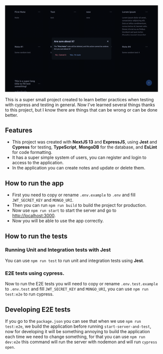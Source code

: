 ![Login Screen](/github/app.gif)

This is a super small project created to learn better practices when testing with cypress and testing in general. Now I've learned several things thanks to this project, but I know there are things that can be wrong or can be done better.

## Features
- This project was created with **NextJS 13** and **ExpressJS**, using **Jest** and **Cypress** for testing, **TypeScript**, **MongoDB** for the database, and **EsLint** for code formatting.
- It has a super simple system of users, you can register and login to access to the application.
- In the application you can create notes and update or delete them.

## How to run the app
- First you need to copy or rename `.env.example` to `.env` and fill `JWT_SECRET_KEY` and `MONGO_URI`.
- Then you can run `npm run build` to build the project for production.
- Now use `npm run start` to start the server and go to [http://localhost:3000](http//localhost:3000).
- Now you will be able to use the app correctly.

## How to run the tests
### Running Unit and Integration tests with Jest
You can use `npm run test` to run unit and integration tests using **Jest**.

### E2E tests using cypress.
Now to run the E2E tests you will need to copy or rename `.env.test.example` to `.env.test` and fill `JWT_SECRET_KEY` and `MONGO_URI`, you can use `npm run test:e2e` to run cypress.

## Developing E2E tests
If you go to the `package.json` you can see that when we use `npm run test:e2e`, we build the application before running `start-server-and-test`, now for developing it will be something annoying to build the application each time we need to change something, for that you can use `npm run dev:e2e` this command will run the server with nodemon and will run `cypress open`.
